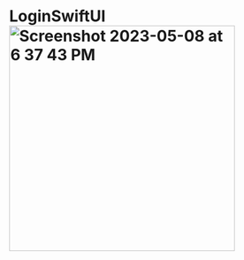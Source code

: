 # LoginSwiftUI<img width="408" alt="Screenshot 2023-05-08 at 6 37 43 PM" src="https://user-images.githubusercontent.com/25652399/236959510-c454e60b-8d6b-4c6f-9ae7-58bc19e4ad75.png">
